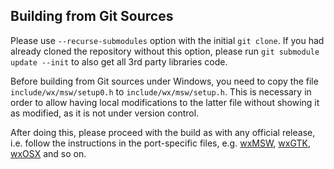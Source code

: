 Building from Git Sources
-------------------------

Please use `--recurse-submodules` option with the initial `git clone`. If you
had already cloned the repository without this option, please run `git
submodule update --init` to also get all 3rd party libraries code.

Before building from Git sources under Windows, you need to copy the
file `include/wx/msw/setup0.h` to `include/wx/msw/setup.h`. This is
necessary in order to allow having local modifications to the latter
file without showing it as modified, as it is not under version
control.

After doing this, please proceed with the build as with any official
release, i.e. follow the instructions in the port-specific files, e.g.
[wxMSW](docs/msw/install.md), [wxGTK](docs/gtk/install.md),
[wxOSX](docs/osx/install.md) and so on.
